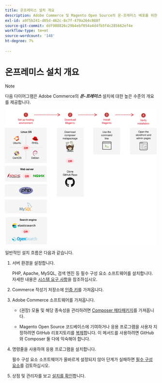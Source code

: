 ```yaml
---
title: 온프레미스 설치 개요
description: Adobe Commerce 및 Magento Open Source의 온-프레미스 배포를 위한 설치 프로세스에 대해 알아보십시오.
exl-id: a9f5b241-d05d-462c-8c7f-479a264c988f
source-git-commit: ddf988826c29b4ebf054a4d4fb5f4c285662ef4e
workflow-type: tm+mt
source-wordcount: '148'
ht-degree: 7%

---
```


# 온프레미스 설치 개요

>[!NOTE]
>
>다음 다이어그램은 Adobe Commerce의 _**온-프레미스**_ 설치에 대한 높은 수준의 개요를 제공합니다.

![설치 작동 방식](../assets/installation/install-diagram-24.svg)

일반적인 설치 흐름은 다음과 같습니다.

1. 서버 환경을 설정합니다.

   PHP, Apache, MySQL, 검색 엔진 등 필수 구성 요소 소프트웨어를 설치합니다. 자세한 내용은 [시스템 요구 사항](system-requirements.md)을 참조하십시오.

1. Commerce 작성기 저장소에 [인증 키](prerequisites/authentication-keys.md)를 가져옵니다.

1. Adobe Commerce 소프트웨어를 가져옵니다.

   * (권장) 모듈 및 해당 종속성을 관리하려면 [Composer 메타패키지](composer.md)를 가져옵니다.

   * Magento Open Source 코드베이스에 기여하거나 응용 프로그램을 사용자 지정하려면 GitHub 리포지토리를 [복제](https://developer.adobe.com/commerce/contributor/guides/install/clone-repository/)합니다. 이 메서드를 사용하려면 GitHub와 Composer 둘 다에 익숙해야 합니다.

1. 명령줄을 사용하여 응용 프로그램을 설치합니다.

   필수 구성 요소 소프트웨어가 올바르게 설정되지 않아 단계가 실패하면 [필수 구성 요소](prerequisites/overview.md)를 검토하십시오.

1. 상점 및 관리자를 보고 [설치를 확인](next-steps/verify.md)합니다.
